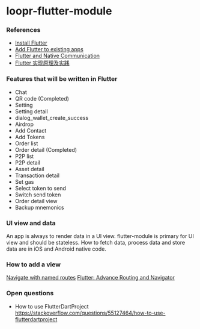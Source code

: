 # loopr-flutter-module

### References
- [Install Flutter](https://flutter.dev/docs/get-started/install/macos)
- [Add Flutter to existing apps](https://github.com/flutter/flutter/wiki/Add-Flutter-to-existing-apps)
- [Flutter and Native Communication](https://blog.testfairy.com/flutter-and-native-communication/)
- [Flutter 实现原理及实践](https://mp.weixin.qq.com/s/-nOsT8yQTvPAojmGIO7Yzg)

### Features that will be written in Flutter
- Chat
- QR code (Completed)
- Setting
- Setting detail
- dialog_wallet_create_success
- Airdrop
- Add Contact
- Add Tokens
- Order list
- Order detail (Completed)
- P2P list
- P2P detail
- Asset detail
- Transaction detail
- Set gas
- Select token to send
- Switch send token
- Order detail view
- Backup mnemonics

### UI view and data
An app is always to render data in a UI view. flutter-module is primary for UI view and should be stateless. How to fetch data, process data and store data are in iOS and Android native code.

### How to add a view
[Navigate with named routes](https://flutter.dev/docs/cookbook/navigation/named-routes)
[Flutter: Advance Routing and Navigator](https://medium.com/@nitishk72/flutter-advance-routing-and-navigator-df0f86f0974f)

### Open questions
- How to use FlutterDartProject https://stackoverflow.com/questions/55127464/how-to-use-flutterdartproject
